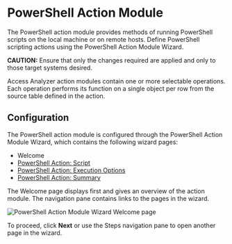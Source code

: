 # PowerShell Action Module

The PowerShell action module provides methods of running PowerShell scripts on the local machine or
on remote hosts. Define PowerShell scripting actions using the PowerShell Action Module Wizard.

**CAUTION:** Ensure that only the changes required are applied and only to those target systems
desired.

Access Analyzer action modules contain one or more selectable operations. Each operation performs
its function on a single object per row from the source table defined in the action.

## Configuration

The PowerShell action module is configured through the PowerShell Action Module Wizard, which
contains the following wizard pages:

- Welcome
- [PowerShell Action: Script](/docs/accessanalyzer/12.0/admin/action/powershell/script.md)
- [PowerShell Action: Execution Options](/docs/accessanalyzer/12.0/admin/action/powershell/executionoptions.md)
- [PowerShell Action: Summary](/docs/accessanalyzer/12.0/admin/action/powershell/summary.md)

The Welcome page displays first and gives an overview of the action module. The navigation pane
contains links to the pages in the wizard.

![PowerShell Action Module Wizard Welcome page](/img/product_docs/accessanalyzer/12.0/admin/action/powershell/welcome.webp)

To proceed, click **Next** or use the Steps navigation pane to open another page in the wizard.
